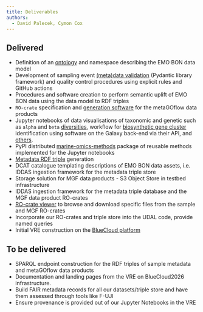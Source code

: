 ```yaml
---
title: Deliverables
authors:
  - David Palecek, Cymon Cox
---
```


## Delivered

- Definition of an [ontology](https://data.emobon.embrc.eu/ns/) and namespace describing the EMO BON data model
- Development of sampling event [(meta)data validation](https://github.com/emo-bon/emo-bon-data-validation) (Pydantic library framework) and quality control procedures using explicit rules and GitHub actions
- Procedures and software creation to perform semantic uplift of EMO BON data using the data model to RDF triples
- `RO-crate` specification and [generation software](https://github.com/emo-bon/metagoflow-data-products-ro-crate) for the metaGOflow data products
- Jupyter notebooks of data visualisations of taxonomic and genetic such as `alpha` and `beta` [diversities](https://github.com/emo-bon/momics-demos/blob/main/README.md#wf2-genetic-diversity), workflow for [biosynthetic gene cluster](https://github.com/emo-bon/momics-demos/blob/main/README.md#wf3-biosynthetic-gene-clusters-bgcs) identification using software on the Galaxy back-end via their API, and [others](https://github.com/emo-bon/momics-demos/blob/main/README.md#wf4-co-occurrence-networks).
- PyPI distributed [marine-omics-methods](https://github.com/emo-bon/marine-omics-methods) package of reusable methods implemented for the Jupyter notebooks
- [Metadata RDF triple](https://github.com/emo-bon/rocrate-metadata-generator-action) generation
- DCAT catalogue templating descriptions of EMO BON data assets, i.e. IDDAS ingestion framework for the metadata triple store
- Storage solution for MGF data products - S3 Object Store in testbed infrastructure
- IDDAS ingestion framework for the metadata triple database and the MGF data product RO-crates
- [RO-crate viewer](https://github.com/vliz-be-opsci/space-to-pages) to browse and download specific files from the sample and MGF RO-crates
- Incorporate our RO-crates and triple store into the UDAL code, provide named queries [](01-background.md#uniform-data-access-layer-udal)
- Initial VRE construction on the [BlueCloud platform](https://accounts.d4science.org/auth/realms/d4science/account)

## To be delivered

- SPARQL endpoint construction for the RDF triples of sample metadata and metaGOflow data products
- Documentation and landing pages from the VRE on BlueCloud2026 infrastructure.
- Build FAIR metadata records for all our datasets/triple store and have them assessed through tools like F-UJI
- Ensure provenance is provided out of our Jupyter Notebooks in the VRE
